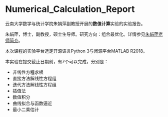# Numerical_Calculation_Report

云南大学数学与统计学院朱娟萍副教授开展的**数值计算**实验的实验报告。

朱娟萍，博士，副教授，硕士生导师。研究方向：组合最优化。详情参见[朱娟萍老师简介](http://www.ms.ynu.edu.cn/info/1042/1169.htm)。

本次课程的实验平台选定开源语言Python 3与闭源平台MATLAB R2018。

本实验在提交截止日期前，有7个可以完成，分别是：

- 非线性方程求根
- 直接方法解线性方程组
- 迭代方法解线性方程组
- 插值法
- 数值积分
- 曲线拟合与函数逼近
- 最小二乘估计
